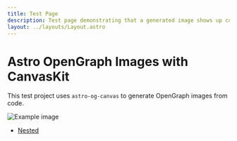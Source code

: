 ```yaml
---
title: Test Page
description: Test page demonstrating that a generated image shows up correctly
layout: ../layouts/Layout.astro
---
```


# Astro OpenGraph Images with CanvasKit

This test project uses `astro-og-canvas` to generate OpenGraph images from code.

![Example image](/og/index.png)

- [Nested](/nested)
<!-- - [Font Tests](/font-test) -->
